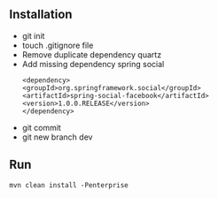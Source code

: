 <h2> Installation </h2>
<ul>
 <li>git init</li>
 <li>touch .gitignore file</li>
 <li>Remove duplicate dependency quartz</li>
 <li>Add missing dependency spring social</li>

    <dependency>
	<groupId>org.springframework.social</groupId>
	<artifactId>spring-social-facebook</artifactId>
	<version>1.0.0.RELEASE</version>
    </dependency>
    
 <li>git commit</li>
 <li>git new branch dev</li>
</ul>

<h2> Run </h2>
<code>mvn clean install -Penterprise</code>
